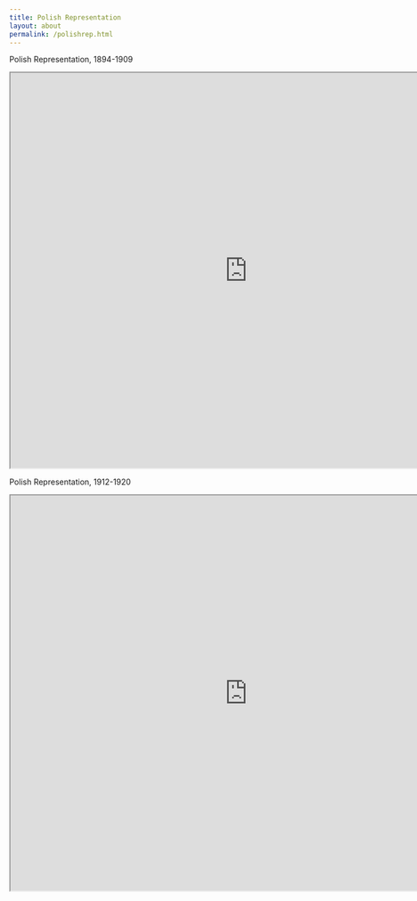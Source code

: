 ```yaml
---
title: Polish Representation
layout: about
permalink: /polishrep.html
---
```

Polish Representation, 1894-1909

<iframe style='width: 850px; height: 709px;' src='https://voyant-tools.org/tool/Bubbles/?stopList=keywords-452747a51afa92a67f82792f10b66f31&speed=20&corpus=80021858714acc6028e2644ff7307c3c'></iframe>

Polish Representation, 1912-1920

<iframe style='width: 850px; height: 709px;' src='https://voyant-tools.org/tool/Bubbles/?stopList=keywords-0c181e0290f45918477d7ce84f3f7168&speed=20&corpus=3e67f089e4d809e4d01c90e91c65b350'></iframe>
